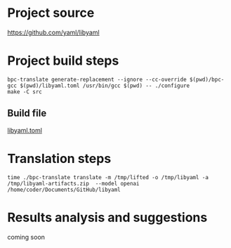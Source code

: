 # Project source

https://github.com/yaml/libyaml

# Project build steps

```
bpc-translate generate-replacement --ignore --cc-override $(pwd)/bpc-gcc $(pwd)/libyaml.toml /usr/bin/gcc $(pwd) -- ./configure
make -C src
```

## Build file

[libyaml.toml](libyaml.toml)

# Translation steps

```
time ./bpc-translate translate -m /tmp/lifted -o /tmp/libyaml -a /tmp/libyaml-artifacts.zip  --model openai /home/coder/Documents/GitHub/libyaml
```

# Results analysis and suggestions

coming soon



